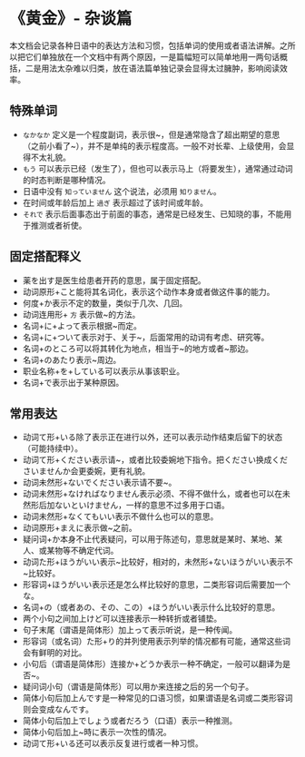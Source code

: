 # 《黄金》- 杂谈篇

本文档会记录各种日语中的表达方法和习惯，包括单词的使用或者语法讲解。之所以把它们单独放在一个文档中有两个原因，一是篇幅短可以简单地用一两句话概括，二是用法太杂难以归类，放在语法篇单独记录会显得太过臃肿，影响阅读效率。

## 特殊单词
* `なかなか` 定义是一个程度副词，表示很\~，但是通常隐含了超出期望的意思（之前小看了~），并不是单纯的表示程度高。一般不对长辈、上级使用，会显得不太礼貌。
* `もう` 可以表示已经（发生了），但也可以表示马上（将要发生），通常通过动词的时态判断是哪种情况。
* 日语中没有 `知っていません` 这个说法，必须用 `知りません`。
* 在时间或年龄后加上 `過ぎ` 表示超过了该时间或年龄。
* `それで` 表示后面事态出于前面的事态，通常是已经发生、已知晓的事，不能用于推测或者祈使。

## 固定搭配释义
* 薬を出す是医生给患者开药的意思，属于固定搭配。
* 动词原形+こと能将其名词化，表示这个动作本身或者做这件事的能力。
* 何度+か表示不定的数量，类似于几次、几回。
* 动词连用形+ `方` 表示做~的方法。
* 名词+に+よって表示根据~而定。
* 名词+に+ついて表示对于、关于~，后面常用的动词有考虑、研究等。
* 名词+のところ可以将其转化为地点，相当于\~的地方或者\~那边。
* 名词+のあたり表示~周边。
* 职业名称+を+している可以表示从事该职业。
* 名词+で表示出于某种原因。

## 常用表达
* 动词て形+いる除了表示正在进行以外，还可以表示动作结束后留下的状态（可能持续中）。
* 动词て形+ください表示请\~，或者比较委婉地下指令。把ください换成くださいませんか会更委婉，更有礼貌。
* 动词未然形+ないでください表示请不要\~。
* 动词未然形+なければなりません表示必须、不得不做什么，或者也可以在未然形后加ないといけません，一样的意思不过多用于口语。
* 动词未然形+なくてもいい表示不做什么也可以的意思。
* 动词原形+まえに表示做~之前。
* 疑问词+か本身不止代表疑问，可以用于陈述句，意思就是某时、某地、某人、或某物等不确定代词。
* 动词た形+ほうがいい表示\~比较好，相对的，未然形+ないほうがいい表示不\~比较好。
* 形容词+ほうがいい表示还是怎么样比较好的意思，二类形容词后需要加一个な。
* 名词+の（或者あの、その、この）+ほうがいい表示什么比较好的意思。
* 两个小句之间加上けど可以连接表示一种转折或者铺垫。
* 句子末尾（谓语是简体形）加上って表示听说，是一种传闻。
* 形容词（或名词）た形+り的并列使用表示列举的情况都有可能，通常这些词会有鲜明的对比。
* 小句后（谓语是简体形）连接か+どうか表示一种不确定，一般可以翻译为是否~。
* 疑问词小句（谓语是简体形）可以用か来连接之后的另一个句子。
* 简体小句后加上んです是一种常见的口语习惯，如果谓语是名词或二类形容词则会变成なんです。
* 简体小句后加上でしょう或者だろう（口语）表示一种推测。
* 简体小句后加上~時に表示一次性的情况。
* 动词て形+いる还可以表示反复进行或者一种习惯。
